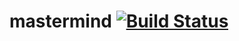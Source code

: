 mastermind [![Build Status](https://travis-ci.com/yvan-sraka/mastermind.svg?token=r9S39DVzZNKVuhr9yRC6&branch=master)](https://travis-ci.com/yvan-sraka/mastermind)
==========
